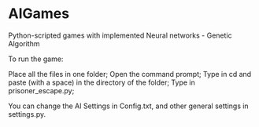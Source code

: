 # AIGames
Python-scripted games with implemented Neural networks - Genetic Algorithm

To run the game:

Place all the files in one folder; 
Open the command prompt;
Type in cd and paste (with a space) in the directory of the folder;
Type in prisoner_escape.py;

You can change the AI Settings in Config.txt, and other general settings in settings.py.
